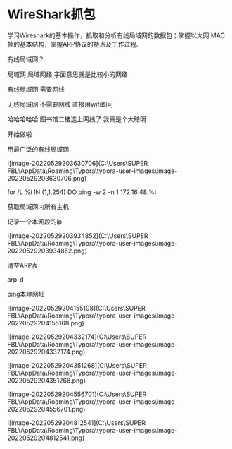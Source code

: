 # WireShark抓包





学习Wireshark的基本操作，抓取和分析有线局域网的数据包；掌握以太网 MAC 帧的基本结构，掌握ARP协议的特点及工作过程。

有线局域网？

局域网 局域网络 字面意思就是比较小的网络

有线局域网 需要网线 

无线局域网 不需要网线 直接用wifi即可

哈哈哈哈哈 图书馆二楼连上网线了 我真是个大聪明

开始做啦

用最广泛的有线局域网

![image-20220529203630706](C:\Users\SUPER FBL\AppData\Roaming\Typora\typora-user-images\image-20220529203630706.png)

for /L %i IN (1,1,254) DO ping -w 2 -n 1 172.16.48.%i

获取局域网内所有主机

记录一个本网段的ip

![image-20220529203934852](C:\Users\SUPER FBL\AppData\Roaming\Typora\typora-user-images\image-20220529203934852.png)

清空ARP表

arp-d



ping本地网址

![image-20220529204155108](C:\Users\SUPER FBL\AppData\Roaming\Typora\typora-user-images\image-20220529204155108.png)



![image-20220529204332174](C:\Users\SUPER FBL\AppData\Roaming\Typora\typora-user-images\image-20220529204332174.png)



![image-20220529204351268](C:\Users\SUPER FBL\AppData\Roaming\Typora\typora-user-images\image-20220529204351268.png)



![image-20220529204556701](C:\Users\SUPER FBL\AppData\Roaming\Typora\typora-user-images\image-20220529204556701.png)





![image-20220529204812541](C:\Users\SUPER FBL\AppData\Roaming\Typora\typora-user-images\image-20220529204812541.png)